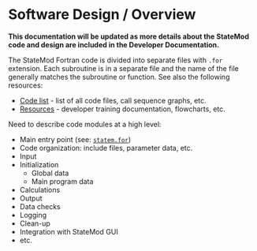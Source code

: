# Software Design / Overview

**This documentation will be updated as more details about the StateMod code and design are included in
the Developer Documentation.**

The StateMod Fortran code is divided into separate files with `.for` extension.
Each subroutine is in a separate file and the name of the file generally matches the subroutine or function.
See also the following resources:

* [Code list](../code-list/code-list.md) - list of all code files, call sequence graphs, etc.
* [Resources](../resources/resources.md) - developer training documentation, flowcharts, etc.

Need to describe code modules at a high level:

* Main entry point (see: [`statem.for`](https://github.com/OpenCDSS/cdss-app-statemod-fortran/blob/master/src/main/fortran/statem.for))
* Code organization:  include files, parameter data, etc.
* Input
* Initialization
    + Global data
    + Main program data
* Calculations
* Output
* Data checks
* Logging
* Clean-up
* Integration with StateMod GUI
* etc.

